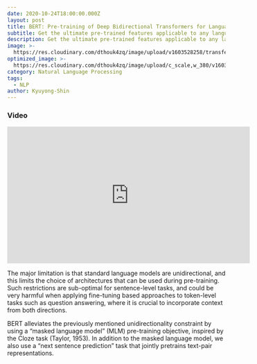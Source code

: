 ```yaml
---
date: 2020-10-24T18:00:00.000Z
layout: post
title: BERT: Pre-training of Deep Bidirectional Transformers for Language Understanding
subtitle: Get the ultimate pre-trained features applicable to any language model
description: Get the ultimate pre-trained features applicable to any language model
image: >-
  https://res.cloudinary.com/dthouk4zq/image/upload/v1603528258/transfer_nzqjnh.png
optimized_image: >-
  https://res.cloudinary.com/dthouk4zq/image/upload/c_scale,w_380/v1603528258/transfer_nzqjnh.png
category: Natural Language Processing
tags:
  - NLP
author: Kyuyong-Shin
---
```


### Video 
<iframe width="560" height="315" src="https://www.youtube.com/embed/3HDYcSZae54" frameborder="0" allow="accelerometer; autoplay; clipboard-write; encrypted-media; gyroscope; picture-in-picture" allowfullscreen></iframe>

The major limitation is that standard language models are unidirectional, and this limits the choice of architectures that can be used during pre-training. Such restrictions are sub-optimal for sentence-level tasks, and could be very harmful when applying fine-tuning based approaches to token-level tasks such as question answering, where it is crucial to incorporate context from both directions.

BERT alleviates the previously mentioned unidirectionality constraint by using a “masked language model” (MLM) pre-training objective, inspired by the Cloze task (Taylor, 1953). In addition to the masked language model, we also use a “next sentence prediction” task that jointly pretrains text-pair representations.